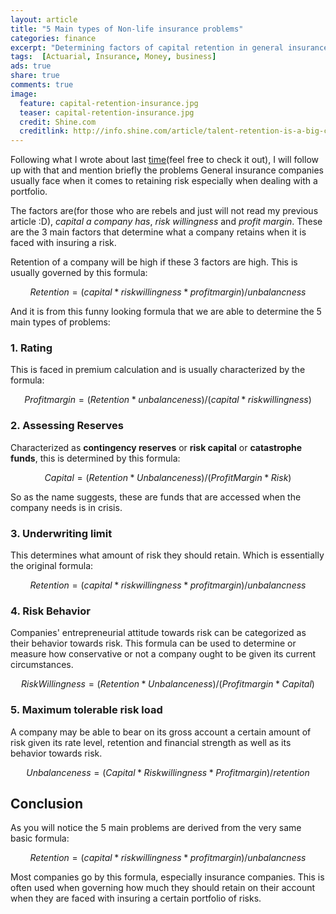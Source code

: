 ```yaml
---
layout: article
title: "5 Main types of Non-life insurance problems"
categories: finance
excerpt: "Determining factors of capital retention in general insurance"
tags:  [Actuarial, Insurance, Money, business]
ads: true
share: true
comments: true
image:
  feature: capital-retention-insurance.jpg
  teaser: capital-retention-insurance.jpg
  credit: Shine.com
  creditlink: http://info.shine.com/article/talent-retention-is-a-big-challenge-for-insurance-firms/8814.html
---
```



Following what I wrote about last [time](https://brianlusina.github.io//money/non-life-actuarial-problems/)(feel free to check it out), I will follow up with that and mention briefly the problems General insurance companies usually face when it comes to retaining risk especially when dealing with a portfolio.

The factors are(for those who are rebels and just will not read my previous article :D), *capital a company has*, _risk willingness_ and *profit margin*. These are the 3 main factors that determine what a company retains when it is faced with insuring a risk.

Retention of a company will be high if these 3 factors are high. This is usually governed by this formula:

$$Retention=(capital * risk willingness * profit margin)/unbalancness$$

And it is from this funny looking formula that we are able to determine the 5 main types of problems:

### 1. Rating

This is faced in premium calculation and is usually characterized by the formula:

$$Profit margin = (Retention * unbalanceness) / (capital * risk willingness)$$

### 2. Assessing Reserves

Characterized as **contingency reserves** or **risk capital** or **catastrophe funds**, this is determined by this formula:

$$Capital = (Retention * Unbalanceness) / (Profit Margin * Risk)$$

So as the name suggests, these are funds that are accessed when the company needs is in crisis.

### 3. Underwriting limit

This determines what amount of risk they should retain. Which is essentially the original formula:

$$Retention=(capital * risk willingness * profit margin)/unbalancness$$

### 4. Risk Behavior

Companies' entrepreneurial attitude towards risk can be categorized as their behavior towards risk. This formula can be used to determine or measure how conservative or not a company ought to be given its current circumstances.

$$Risk Willingness = (Retention * Unbalanceness) / (Profit margin * Capital)$$

### 5. Maximum tolerable risk load

A company may be able to bear on its gross account a certain amount of risk given its rate level, retention and financial strength as well as its behavior towards risk.

$$Unbalanceness = (Capital * Risk willingness * Profit margin) / retention$$


## Conclusion
As you will notice the 5 main problems are derived from the very same basic formula:

$$Retention=(capital * risk willingness * profit margin)/unbalancness$$

Most companies go by this formula, especially insurance companies. This is often used when governing how much they should retain on their account when they are faced with insuring a certain portfolio of risks.
